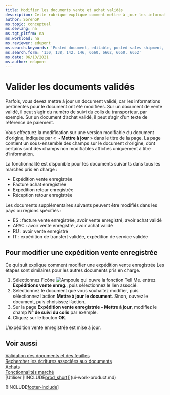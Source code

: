 ```yaml
---
title: Modifier les documents vente et achat validés
description: Cette rubrique explique comment mettre à jour les informations sur un document publié comme une expédition de vente ou une facture d’achat lorsque des informations pertinentes ont changé.
author: SorenGP
ms.topic: conceptual
ms.devlang: na
ms.tgt_pltfrm: na
ms.workload: na
ms.reviewer: edupont
ms.search.keywords: 'Posted document, editable, posted sales shipment, posted purchase invoice, posted return shipment, posted return receipt, Business Central, business document'
ms.search.form: '130, 138, 142, 146, 6660, 6662, 6650, 6652'
ms.date: 06/10/2021
ms.author: edupont
---
```

# <a name="edit-posted-documents"></a>Valider les documents validés

Parfois, vous devez mettre à jour un document validé, car les informations pertinentes pour le document ont été modifiées. Sur un document de vente validé, il peut s’agir du numéro de suivi du colis du transporteur, par exemple. Sur un document d’achat validé, il peut s’agir d’un texte de référence de paiement.

Vous effectuez la modification sur une version modifiable du document d’origine, indiquée par «  **- Mettre à jour** » dans le titre de la page. La page contient un sous-ensemble des champs sur le document d’origine, dont certains sont des champs non modifiables affichés uniquement à titre d’information.

La fonctionnalité est disponible pour les documents suivants dans tous les marchés pris en charge :

- Expédition vente enregistrée
- Facture achat enregistrée
- Expédition retour enregistrée
- Réception retour enregistrée

Les documents supplémentaires suivants peuvent être modifiés dans les pays ou régions spécifiés :

- ES : facture vente enregistrée, avoir vente enregistré, avoir achat validé
- APAC : avoir vente enregistré, avoir achat validé
- RU : avoir vente enregistré
- IT : expédition de transfert validée, expédition de service validée

## <a name="to-edit-a-posted-sales-shipment"></a>Pour modifier une expédition vente enregistrée

Ce qui suit explique comment modifier une expédition vente enregistrée Les étapes sont similaires pour les autres documents pris en charge.

1. Sélectionnez l’icône ![Ampoule qui ouvre la fonction Tell Me.](media/ui-search/search_small.png "Dites-moi ce que vous voulez faire") entrez **Expéditions vente enreg.**, puis sélectionnez le lien associé.
2. Sélectionnez le document que vous souhaitez modifier, puis sélectionnez l’action **Mettre à jour le document**. Sinon, ouvrez le document, puis choisissez l’action.
3. Sur la page **Expédition vente enregistrée - Mettre à jour**, modifiez le champ **N° de suivi du colis** par exemple.
4. Cliquez sur le bouton **OK**.

L’expédition vente enregistrée est mise à jour.

## <a name="see-also"></a>Voir aussi

[Validation des documents et des feuilles](ui-post-documents-journals.md)  
[Rechercher les écritures associées aux documents](ui-find-entries.md)  
[Achats](purchasing-manage-purchasing.md)  
[Fonctionnalités marché](ui-across-business-areas.md)  
[Utiliser [!INCLUDE[prod_short](includes/prod_short.md)]](ui-work-product.md)  

[!INCLUDE[footer-include](includes/footer-banner.md)]

